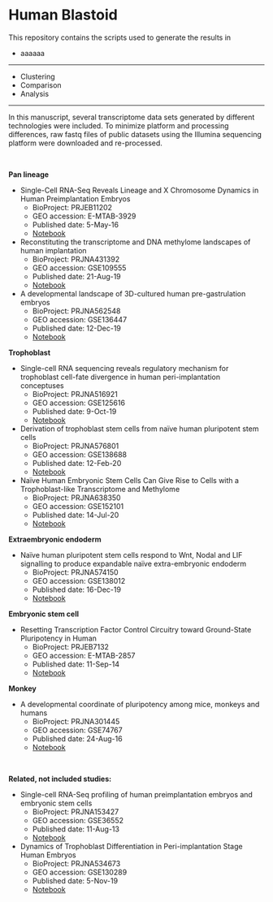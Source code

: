 # Human Blastoid



This repository contains the scripts used to generate the results in

- aaaaaa


***

- Clustering
- Comparison
- Analysis

***


In this manuscript, several transcriptome data sets generated by different technologies were included. To minimize platform and processing differences, raw fastq files of public datasets using the Illumina sequencing platform were downloaded and re-processed.


<br>


**Pan lineage**


- Single-Cell RNA-Seq Reveals Lineage and X Chromosome Dynamics in Human Preimplantation Embryos
    - BioProject: PRJEB11202
    - GEO accession: E-MTAB-3929
    - Published date: 5-May-16
    - [Notebook](https://github.com/jlduan/Replica/tree/master/j.cell.2016.03.023)
- Reconstituting the transcriptome and DNA methylome landscapes of human implantation
    - BioProject: PRJNA431392
    - GEO accession: GSE109555
    - Published date: 21-Aug-19
    - [Notebook](https://github.com/jlduan/Replica/tree/master/s41586-019-1500-0)
- A developmental landscape of 3D-cultured human pre-gastrulation embryos
    - BioProject: PRJNA562548
    - GEO accession: GSE136447
    - Published date: 12-Dec-19
    - [Notebook](https://github.com/jlduan/Replica/tree/master/s41586-019-1875-y)


**Trophoblast**


- Single-cell RNA sequencing reveals regulatory mechanism for trophoblast cell-fate divergence in human peri-implantation conceptuses
    - BioProject: PRJNA516921
    - GEO accession: GSE125616
    - Published date: 9-Oct-19
    - [Notebook](https://github.com/jlduan/Replica/tree/master/journal.pbio.3000187)
- Derivation of trophoblast stem cells from naïve human pluripotent stem cells
    - BioProject: PRJNA576801
    - GEO accession: GSE138688
    - Published date: 12-Feb-20
    - [Notebook](https://github.com/jlduan/Replica/tree/master/eLife.52504)
- Naïve Human Embryonic Stem Cells Can Give Rise to Cells with a Trophoblast-like Transcriptome and Methylome
    - BioProject: PRJNA638350
    - GEO accession: GSE152101
    - Published date: 14-Jul-20
    - [Notebook](https://github.com/jlduan/Replica/tree/master/eLife.52504)


**Extraembryonic endoderm**


- Naïve human pluripotent stem cells respond to Wnt, Nodal and LIF signalling to produce expandable naïve extra-embryonic endoderm
    - BioProject: PRJNA574150
    - GEO accession: GSE138012
    - Published date: 16-Dec-19
    - [Notebook](https://github.com/jlduan/Replica/tree/master/dev.180620)


**Embryonic stem cell**


- Resetting Transcription Factor Control Circuitry toward Ground-State Pluripotency in Human
    - BioProject: PRJEB7132
    - GEO accession: E-MTAB-2857
    - Published date: 11-Sep-14
    - [Notebook](https://github.com/jlduan/Replica/tree/master/j.cell.2014.08.029)


**Monkey**


- A developmental coordinate of pluripotency among mice, monkeys and humans
    - BioProject: PRJNA301445
    - GEO accession: GSE74767
    - Published date: 24-Aug-16
    - [Notebook](https://github.com/jlduan/Replica/tree/master/nature19096)


<br>


**Related, not included studies:**


- Single-cell RNA-Seq profiling of human preimplantation embryos and embryonic stem cells
    - BioProject: PRJNA153427
    - GEO accession: GSE36552
    - Published date: 11-Aug-13
    - [Notebook](https://github.com/jlduan/Replica/tree/master/nsmb.2660)
- Dynamics of Trophoblast Differentiation in Peri-implantation Stage Human Embryos
    - BioProject: PRJNA534673
    - GEO accession: GSE130289
    - Published date: 5-Nov-19
    - [Notebook](https://github.com/jlduan/Replica/tree/master/pnas.1911362116)

